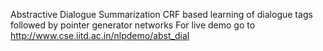 Abstractive Dialogue Summarization
CRF based learning of dialogue tags followed by pointer generator networks 
For live demo go to 
http://www.cse.iitd.ac.in/nlpdemo/abst_dial